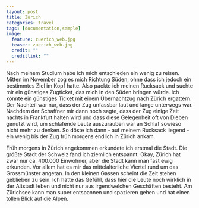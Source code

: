 ```yaml
---
layout: post
title: Zürich
categories: travel
tags: [documentation,sample]
image:
  feature: zuerich_web.jpg
  teaser: zuerich_web.jpg
  credit: ""
  creditlink: ""
---
```

Nach meinem Studium habe ich mich entschieden ein wenig zu reisen. Mitten im November zog es mich Richtung Süden, ohne dass ich jedoch ein bestimmtes Ziel im Kopf hatte. Also packte ich meinen Rucksack und suchte mir ein günstiges Zugticket, das mich in den Süden bringen würde. Ich konnte ein günstiges Ticket mit einem Übernachtzug nach Zürich ergattern. Der Nachteil war nur, dass der Zug unfassbar laut und lange unterwegs war. Nachdem der Schaffner mir dann noch sagte, dass der Zug einige Zeit nachts in Frankfurt halten wird und dass diese Gelegenheit oft von Dieben genutzt wird, um schlafende Leute auszurauben war an Schlaf sowieso nicht mehr zu denken. So döste ich dann - auf meinem Rucksack liegend - ein wenig bis der Zug früh morgens endlich in Zürich ankam.

Früh morgens in Zürich angekommen erkundete ich erstmal die Stadt. Die größte Stadt der Schweiz fand ich ziemlich entspannt. Okay, Zürich hat zwar nur ca. 400.000 Einwohner, aber die Stadt kann man fast ewig erkunden. Vor allem hat es mir das mittelalterliche Viertel rund um das Grossmünster angetan. In den kleinen Gassen scheint die Zeit stehen geblieben zu sein. Ich hatte das Gefühl, dass hier die Leute noch wirklich in der Altstadt leben und nicht nur aus irgendwelchen Geschäften besteht. Am Zürichsee kann man super entspannen und spazieren gehen und hat einen tollen Blick auf die Alpen.
